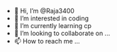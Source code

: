 - 👋 Hi, I’m @Raja3400
- 👀 I’m interested in coding
- 🌱 I’m currently learning cp
- 💞️ I’m looking to collaborate on ...
- 📫 How to reach me ...

<!---
Raja3400/Raja3400 is a ✨ special ✨ repository because its `README.md` (this file) appears on your GitHub profile.
You can click the Preview link to take a look at your changes.
--->
